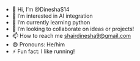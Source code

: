 - 👋 Hi, I’m @DineshaS14
- 👀 I’m interested in AI integration
- 🌱 I’m currently learning python 
- 💞️ I’m looking to collaborate on ideas or projects!
- 📫 How to reach me shairdinesha9@gmail.com
- 😄 Pronouns: He/him
- ⚡ Fun fact: I like running!

<!---
DineshaS14/DineshaS14 is a ✨ special ✨ repository because its `README.md` (this file) appears on your GitHub profile.
You can click the Preview link to take a look at your changes.
--->
